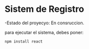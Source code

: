<h1>Sistem de Registro </h1>

-Estado del proyecyo: En consruccion. 

para ejecutar el sistema, debes poner:

```npm install react```
